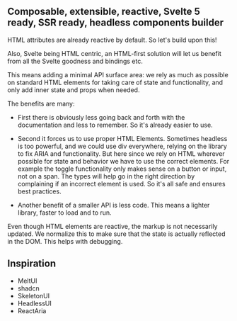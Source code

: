 ## Composable, extensible, reactive, Svelte 5 ready, SSR ready, headless components builder

HTML attributes are already reactive by default. So let's build upon this!

Also, Svelte being HTML centric, an HTML-first solution will let us benefit from all the Svelte goodness and bindings etc.

This means adding a minimal API surface area: we rely as much as possible on standard HTML elements for taking care of state and functionality, and only add inner state and props when needed.

The benefits are many:

- First there is obviously less going back and forth with the documentation and less to remember. So it's already easier to use.

- Second it forces us to use proper HTML Elements. Sometimes headless is too powerful, and we could use div everywhere, relying on the library to fix ARIA and functionality. But here since we rely on HTML wherever possible for state and behavior we have to use the correct elements. For example the toggle functionality only makes sense on a button or input, not on a span. The types will help go in the right direction by complaining if an incorrect element is used. So it's all safe and ensures best practices.

- Another benefit of a smaller API is less code. This means a lighter library, faster to load and to run.

Even though HTML elements are reactive, the markup is not necessarily updated. We normalize this to make sure that the state is actually reflected in the DOM. This helps with debugging.

## Inspiration

- MeltUI
- shadcn
- SkeletonUI
- HeadlessUI
- ReactAria